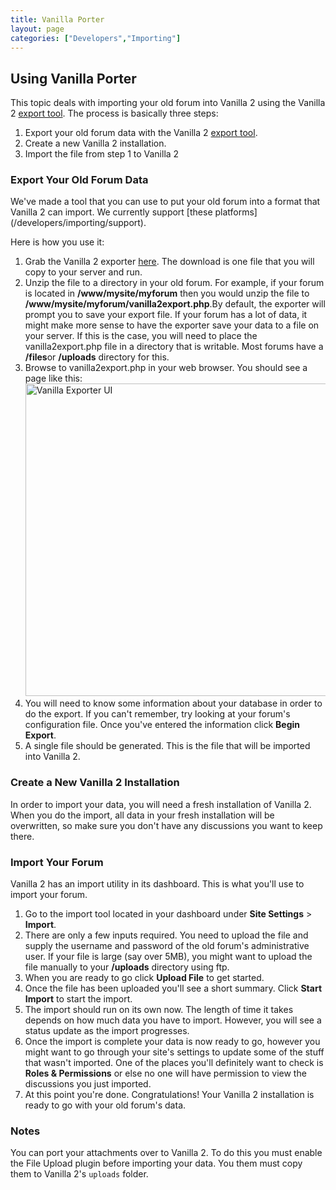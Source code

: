 ```yaml
---
title: Vanilla Porter
layout: page
categories: ["Developers","Importing"]
---
```


## Using Vanilla Porter

This topic deals with importing your old forum into Vanilla 2 using the Vanilla 2 <a href="http://vanillaforums.org/addon/porter-core">export tool</a>. The process is basically three steps:
<ol>
	<li>Export your old forum data with the Vanilla 2 <a href="http://vanillaforums.org/addon/porter-core">export tool</a>.</li>
	<li>Create a new Vanilla 2 installation.</li>
	<li>Import the file from step 1 to Vanilla 2</li>
</ol>
<h3>Export Your Old Forum Data</h3>
We've made a tool that you can use to put your old forum into a format that Vanilla 2 can import. We currently support [these platforms](/developers/importing/support).

Here is how you use it:
<ol>
	<li>Grab the Vanilla 2 exporter <a href="http://vanillaforums.org/addon/porter-core">here</a>. The download is one file that you will copy to your server and run.</li>
	<li>Unzip the file to a directory in your old forum. For example, if your forum is located in <strong>/www/mysite/myforum</strong> then you would unzip the file to <strong>/www/mysite/myforum/vanilla2export.php</strong>.By default, the exporter will prompt you to save your export file. If your forum has a lot of data, it might make more sense to have the exporter save your data to a file on your server. If this is the case, you will need to place the vanilla2export.php file in a directory that is writable. Most forums have a <strong>/files</strong>or <strong>/uploads</strong> directory for this.</li>
	<li>Browse to vanilla2export.php in your web browser. You should see a page like this:<img src="http://blog.vanillaforums.com/wp-content/uploads/2010/07/VanillaPorter.png" alt="Vanilla Exporter UI" width="500" /></li>
	<li>You will need to know some information about your database in order to do the export. If you can't remember, try looking at your forum's configuration file. Once you've entered the information click <strong>Begin Export</strong>.</li>
	<li>A single file should be generated. This is the file that will be imported into Vanilla 2.</li>
</ol>
<h3>Create a New Vanilla 2 Installation</h3>
In order to import your data, you will need a fresh installation of Vanilla 2. When you do the import, all data in your fresh installation will be overwritten, so make sure you don't have any discussions you want to keep there.
<h3>Import Your Forum</h3>
Vanilla 2 has an import utility in its dashboard. This is what you'll use to import your forum.
<ol>
	<li>Go to the import tool located in your dashboard under <strong>Site Settings</strong> &gt; <strong>Import</strong>.</li>
	<li>There are only a few inputs required. You need to upload the file and supply the username and password of the old forum's administrative user. If your file is large (say over 5MB), you might want to upload the file manually to your <strong>/uploads</strong> directory using ftp.</li>
	<li>When you are ready to go click <strong>Upload File</strong> to get started.</li>
	<li>Once the file has been uploaded you'll see a short summary. Click <strong>Start Import</strong> to start the import.</li>
	<li>The import should run on its own now. The length of time it takes depends on how much data you have to import. However, you will see a status update as the import progresses.</li>
	<li>Once the import is complete your data is now ready to go, however you might want to go through your site's settings to update some of the stuff that wasn't imported. One of the places you'll definitely want to check is <strong>Roles &amp; Permissions</strong> or else no one will have permission to view the discussions you just imported.</li>
	<li>At this point you're done. Congratulations! Your Vanilla 2 installation is ready to go with your old forum's data.</li>
</ol>


### Notes

You can port your attachments over to Vanilla 2. To do this you must enable the File Upload plugin before importing your data. You them must copy them to Vanilla 2's `uploads` folder.